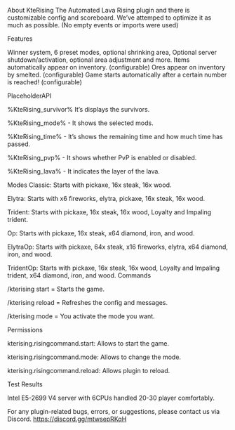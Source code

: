 About KteRising
The Automated Lava Rising plugin and there is customizable config and scoreboard.
We’ve attemped to optimize it as much as possible. (No empty events or imports were used)

Features

Winner system, 6 preset modes, optional shrinking area,
Optional server shutdown/activation, optional area adjustment and more.
Items automatically appear on inventory. (configurable)
Ores appear on inventory by smelted. (configurable)
Game starts automatically after a certain number is reached! (configurable)

PlaceholderAPI

%KteRising_survivor% It’s displays the survivors.

%KteRising_mode% - It shows the selected mods.

%KteRising_time% - It’s shows the remaining time and how much time has passed.

%KteRising_pvp% - It shows whether PvP is enabled or disabled.

%KteRising_lava% - It indicates the layer of the lava.

Modes
Classic:
Starts with pickaxe, 16x steak, 16x wood.

Elytra:
Starts with x6 fireworks, elytra, pickaxe, 16x steak, 16x wood.

Trident:
Starts with pickaxe, 16x steak, 16x wood, Loyalty and Impaling trident.

Op:
Starts with pickaxe, 16x steak, x64 diamond, iron, and wood.

ElytraOp:
Starts with pickaxe, 64x steak, x16 fireworks, elytra, x64 diamond, iron, and wood.

TridentOp:
Starts with pickaxe, 16x steak, 16x wood, Loyalty and Impaling trident, x64 diamond, iron, and wood.
Commands

/kterising start = Starts the game.

/kterising reload = Refreshes the config and messages.

/kterising mode <mode> = You activate the mode you want.

Permissions

kterising.risingcommand.start:
Allows to start the game.

kterising.risingcommand.mode:
Allows to change the mode.

kterising.risingcommand.reload:
Allows plugin to reload.


Test Results

Intel E5-2699 V4 server with 6CPUs handled 20-30 player comfortably.

For any plugin-related bugs, errors, or suggestions, please contact us via Discord.
https://discord.gg/mtwsepRKqH
